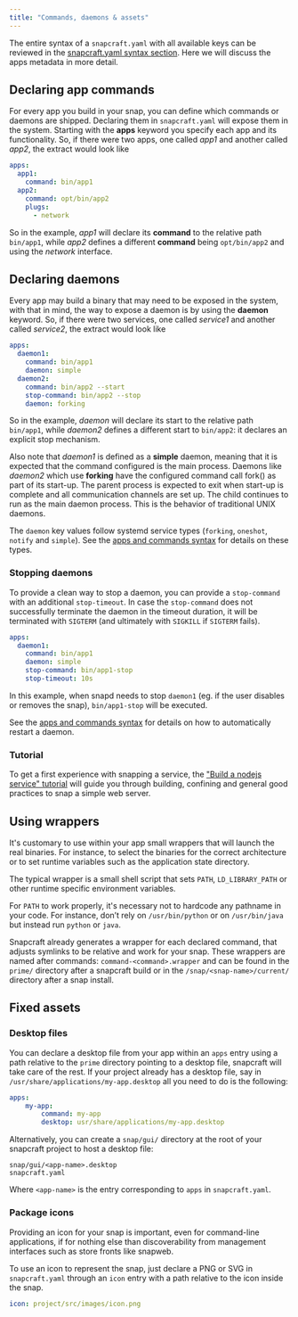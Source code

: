 ```yaml
---
title: "Commands, daemons & assets"
---
```



The entire syntax of a `snapcraft.yaml` with all available keys can be
reviewed in the [snapcraft.yaml syntax section](/docs/build-snaps/syntax). Here we will
discuss the apps metadata in more detail.

## Declaring app commands

For every app you build in your snap, you can define which commands or
daemons are shipped. Declaring them in `snapcraft.yaml` will expose them in
the system. Starting with the **apps** keyword you specify each app and its
functionality. So, if there were two apps, one called *app1* and another
called *app2*, the extract would look like

```yaml
apps:
  app1:
    command: bin/app1
  app2:
    command: opt/bin/app2
    plugs:
      - network
```

So in the example, *app1* will declare its **command** to the relative path
`bin/app1`, while *app2* defines a
different **command** being `opt/bin/app2` and using the *network*
interface.

## Declaring daemons

Every app may build a binary that may need to be exposed in the system, with
that in mind, the way to expose a daemon is by using the **daemon**
keyword. So, if there were two services, one called *service1* and another
called *service2*, the extract would look like

```yaml
apps:
  daemon1:
    command: bin/app1
    daemon: simple
  daemon2:
    command: bin/app2 --start
    stop-command: bin/app2 --stop
    daemon: forking
```

So in the example, *daemon* will declare its start to the relative path
`bin/app1`, while *daemon2* defines a different start to `bin/app2`: it
declares an explicit stop mechanism.

Also note that *daemon1* is defined as a **simple** daemon, meaning that it
is expected that the command configured is the main process. Daemons like
*daemon2* which use **forking** have the configured command call fork() as
part of its start-up. The parent process is expected to exit when start-up is
complete and all communication channels are set up. The child continues to
run as the main daemon process. This is the behavior of traditional UNIX
daemons.

The `daemon` key values follow systemd service types (`forking`, `oneshot`, `notify` and `simple`). See the [apps and commands syntax](/docs/build-snaps/syntax#apps-and-commands) for details on these types.

### Stopping daemons

To provide a clean way to stop a daemon, you can provide a `stop-command` with an additional `stop-timeout`. In case the `stop-command` does not successfully terminate the daemon in the timeout duration, it will be terminated with `SIGTERM` (and ultimately with `SIGKILL` if `SIGTERM` fails).

```yaml
apps:
  daemon1:
    command: bin/app1
    daemon: simple
    stop-command: bin/app1-stop
    stop-timeout: 10s
```

In this example, when snapd needs to stop `daemon1` (eg. if the user disables or removes the snap), `bin/app1-stop` will be executed.

See the [apps and commands syntax](/docs/build-snaps/syntax#apps-and-commands) for details on how to automatically restart a daemon.

### Tutorial

To get a first experience with snapping a service, the ["Build a nodejs service" tutorial](https://tutorials.ubuntu.com/tutorial/build-a-nodejs-service) will guide you through building, confining and general good practices to snap a simple web server.

## Using wrappers

It's customary to use within your app small wrappers that will launch the
real binaries. For instance, to select the binaries for the correct
architecture or to set runtime variables such as the application state
directory.

The typical wrapper is a small shell script that sets `PATH`,
`LD_LIBRARY_PATH` or other runtime specific environment variables.

For `PATH` to work properly, it's necessary not to hardcode any pathname in
your code. For instance, don’t rely on `/usr/bin/python` or on
`/usr/bin/java` but instead run `python` or `java`.

Snapcraft already generates a wrapper for each declared command, that adjusts symlinks to be relative and work for your snap. These wrappers are named after commands: `command-<command>.wrapper` and can be found in the `prime/` directory after a snapcraft build or in the  `/snap/<snap-name>/current/` directory after a snap install.

## Fixed assets

### Desktop files

You can declare a desktop file from your app within an `apps` entry using a path relative to the `prime` directory pointing to a desktop file, snapcraft will take care of the rest. If your project already has a desktop file, say in `/usr/share/applications/my-app.desktop` all you need to do is the following:

```yaml
apps:
    my-app:
        command: my-app
        desktop: usr/share/applications/my-app.desktop
```

Alternatively, you can create a `snap/gui/` directory at the root of your snapcraft project to host a desktop file:

    snap/gui/<app-name>.desktop
    snapcraft.yaml

Where `<app-name>` is the entry corresponding to `apps` in `snapcraft.yaml`.

### Package icons

Providing an icon for your snap is important, even for command-line
applications, if for nothing else than discoverability from management
interfaces such as store fronts like snapweb.

To use an icon to represent the snap, just declare a PNG or SVG in
`snapcraft.yaml` through an `icon` entry with a path relative
to the icon inside the snap.


```yaml
icon: project/src/images/icon.png
```
